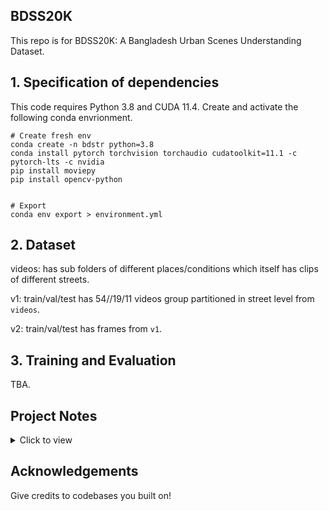 ## BDSS20K

This repo is for BDSS20K: A Bangladesh Urban Scenes Understanding Dataset.

## 1. Specification of dependencies 

This code requires Python 3.8 and CUDA 11.4. Create and activate the following conda envrionment.

```
# Create fresh env
conda create -n bdstr python=3.8
conda install pytorch torchvision torchaudio cudatoolkit=11.1 -c pytorch-lts -c nvidia
pip install moviepy
pip install opencv-python


# Export
conda env export > environment.yml
```


## 2. Dataset

videos: has sub folders of different places/conditions which itself has clips of different streets.

v1: train/val/test has 54//19/11 videos group partitioned in street level from `videos`.

v2: train/val/test has frames from `v1`.

## 3. Training and Evaluation
TBA.

## Project Notes

<details><summary>Click to view</summary>
<br>

**[Aug 3, 2023]** Labeleing criteria:

`person` : draw boxes on persons only that are walking, not on vehicles.
`rickshaw` : boxes without person if possible. should be a tight box around the object. 
`rickshaw van` : boxes around any three wheeler vans pulled by humans (e.g. selling vegetables or fruits).
`auto rickshaw` : any CNG, three wheeler electric veheicles
`truck`: big or small trucks
`pickup truck` : blue small vans, other small vans.
private car : any private car (includes jeeps and Noah cars too).
`motorcycle` : box should not have person if possible.
`bicycle` : box should not have person if possible.
`bus`: any bus, small or big (e.g ena bus).
`micro bus`: big cars like ambulance or other 7/8 seater cars.
`covered van`: like pickup, but covered.
`hauler`: leguna!

In general, all boxes should be tight as possible. If the object is occluded more than 50%, don't label. If more than 50% is visible, only then draw tight box around it. In case of very dense scenes, a bit of overlapping boxes are fine.

**[Aug 3, 2023]** List of classes:

```
person
rickshaw
rickshaw van
auto rickshaw
truck
pickup truck
private car
motorcycle
bicycle
bus
micro bus
covered van
hauler
```


**[July 21, 2023]** Train images split into labeled (5000) and unlabeled (9495) sets.

**[July 20, 2023]** Total images are X! Train, val, test have 14495, 2887 and 1597 images

**[July 19, 2023]** Inspect data with labeImg
```
labelImg [IMAGE_PATH] [PRE-DEFINED CLASS FILE]
```

**[July 14, 2023]** Get frames from videos. For val and test, frame sampling rate is 150,180 and for train it is 500.

```
python utils/videos_to_frames.py --source ./datasets/bdss_v1/test --dest ./datasets/bdss_v2/test --maxframes 150
python utils/videos_to_frames.py --source ./datasets/bdss_v1/val --dest ./datasets/bdss_v2/val --maxframes 180
python utils/videos_to_frames.py --source ./datasets/bdss_v1/train --dest ./datasets/bdss_v2/train --maxframes 400
```

**[July 6, 2023]** Started project!

The videos were in format:

```videos/
        mawa/
            *.MOV
            ...
        dhanmondi/
            *.MOV
            ...
        night/
            *.MOV
            ...
        rainydays/
            *.MOV
            ...
```

Where each folder has video clips of different streets of the same area. Video resolution is 1920 × 1080.

From here, we make train val and test sets for the videos by the following rule. For each folder/place/condition, we roughly take 70:20:10 for train val and test sets.
</details>

## Acknowledgements

Give credits to codebases you built on!